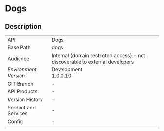 # Dogs

## Description



|                                       |                                                 |
| ------------------------------------- | ----------------------------------------------- |
| API                                   | Dogs                                           |
| Base Path                             | dogs      |
| Audience                              | Internal (domain restricted access) - not discoverable to external developers                                          |
| *Environment* <br> *Version* | Development <br> 1.0.0.10  |
| GIT Branch                            | -                                           |
| API Products                          | -                                           |
| Version History                       | -                                           |
| Product and Services                  | -                                           |
| Config                                | -                                           |